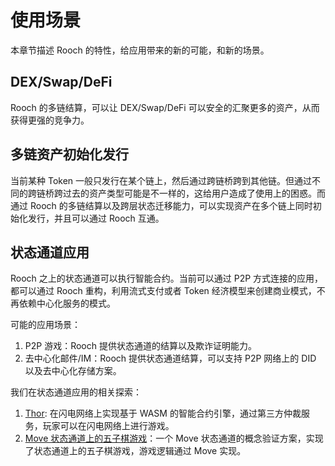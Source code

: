 # 使用场景

本章节描述 Rooch 的特性，给应用带来的新的可能，和新的场景。

## DEX/Swap/DeFi

Rooch 的多链结算，可以让 DEX/Swap/DeFi 可以安全的汇聚更多的资产，从而获得更强的竞争力。

## 多链资产初始化发行

当前某种 Token 一般只发行在某个链上，然后通过跨链桥跨到其他链。但通过不同的跨链桥跨过去的资产类型可能是不一样的，这给用户造成了使用上的困惑。而通过 Rooch 的多链结算以及跨层状态迁移能力，可以实现资产在多个链上同时初始化发行，并且可以通过 Rooch 互通。

## 状态通道应用

Rooch 之上的状态通道可以执行智能合约。当前可以通过 P2P 方式连接的应用，都可以通过 Rooch 重构，利用流式支付或者 Token 经济模型来创建商业模式，不再依赖中心化服务的模式。

可能的应用场景：

1. P2P 游戏：Rooch 提供状态通道的结算以及欺诈证明能力。
2. 去中心化邮件/IM：Rooch 提供状态通道结算，可以支持 P2P 网络上的 DID 以及去中心化存储方案。

我们在状态通道应用的相关探索：

1. [Thor](https://github.com/starcoinorg/thor): 在闪电网络上实现基于 WASM 的智能合约引擎，通过第三方仲裁服务，玩家可以在闪电网络上进行游戏。
2. [Move 状态通道上的五子棋游戏](https://github.com/starcoinorg/stargate/tree/master/demo/Gobang)：一个 Move 状态通道的概念验证方案，实现了状态通道上的五子棋游戏，游戏逻辑通过 Move 实现。